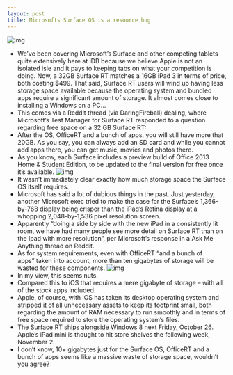```yaml
---
layout: post
title: Microsofts Surface OS is a resource hog
---
```

![img](http://media.idownloadblog.com/wp-content/uploads/2012/10/surface-tv-spot-ss.jpg)
* We’ve been covering Microsoft’s Surface and other competing tablets quite extensively here at iDB because we believe Apple is not an isolated isle and it pays to keeping tabs on what your competition is doing. Now, a 32GB Surface RT matches a 16GB iPad 3 in terms of price, both costing $499. That said, Surface RT users will wind up having less storage space available because the operating system and bundled apps require a significant amount of storage. It almost comes close to installing a Windows on a PC…
* This comes via a Reddit thread (via DaringFireball) dealing, where Microsoft’s Test Manager for Surface RT responded to a question regarding free space on a 32 GB Surface RT:
* After the OS, OfficeRT and a bunch of apps, you will still have more that 20GB. As you say, you can always add an SD card and while you cannot add apps there, you can get music, movies and photos there.
* As you know, each Surface includes a preview build of Office 2013 Home & Student Edition, to be updated to the final version for free once it’s available.
![img](http://media.idownloadblog.com/wp-content/uploads/2012/10/Microsoft-Surface-OS-resource-hog.png)
* It wasn’t immediately clear exactly how much storage space the Surface OS itself requires.
* Microsoft has said a lot of dubious things in the past. Just yesterday, another Microsoft exec tried to make the case for the Surface’s 1,366-by-768 display being crisper than the iPad’s Retina display at a whopping 2,048-by-1,536 pixel resolution screen.
* Apparently “doing a side by side with the new iPad in a consistently lit room, we have had many people see more detail on Surface RT than on the Ipad with more resolution”, per Microsoft’s response in a Ask Me Anything thread on Reddit.
* As for system requirements, even with OfficeRT “and a bunch of apps” taken into account, more than ten gigabytes of storage will be wasted for these components.
![img](http://media.idownloadblog.com/wp-content/uploads/2012/06/Microsoft-Surface-tablet-back-kickstand.jpg)
* In my view, this seems nuts.
* Compared this to iOS that requires a mere gigabyte of storage – with all of the stock apps included.
* Apple, of course, with iOS has taken its desktop operating system and stripped it of all unnecessary assets to keep its footprint small, both regarding the amount of RAM necessary to run smoothly and in terms of free space required to store the operating system’s files.
* The Surface RT ships alongside Windows 8 next Friday, October 26. Apple’s iPad mini is thought to hit store shelves the following week, November 2.
* I don’t know, 10+ gigabytes just for the Surface OS, OfficeRT and a bunch of apps seems like a massive waste of storage space, wouldn’t you agree?

